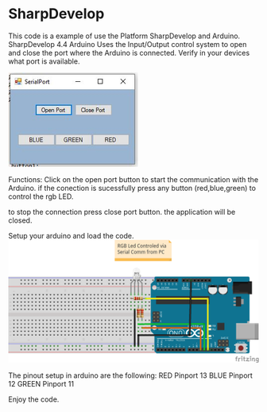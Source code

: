 # SharpDevelop
This code is a example of use the Platform SharpDevelop and Arduino.
SharpDevelop 4.4
Arduino
Uses the Input/Output control system to open and close the port where the Arduino is connected.
Verify in your devices what port is available.

![SerialPortApp](https://github.com/Karoluz/SharpDevelop/blob/master/SerialPortApp.JPG)

Functions:
Click on the open port button to start the communication with the Arduino.
if the conection is sucessfully press any button (red,blue,green) to control the rgb LED.

to stop the connection press close port button. the application will be closed.

Setup your arduino and load the code.
![SerialPortApp](https://github.com/Karoluz/SharpDevelop/blob/master/RGBControledSerial.png)

The pinout setup in arduino are the following:
RED   Pinport 13
BLUE  Pinport 12
GREEN Pinport 11

Enjoy the code.
